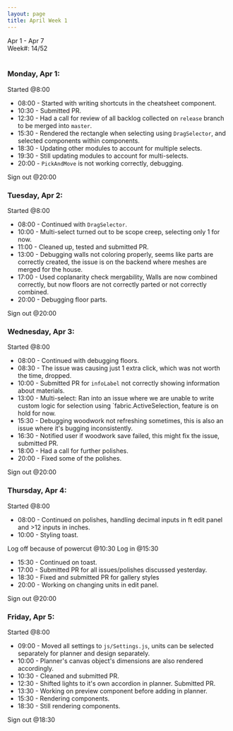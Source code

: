 ```yaml
---
layout: page
title: April Week 1
---
```


Apr 1 - Apr 7<br>
Week#: 14/52<br><br>

### Monday, Apr 1:

Started @8:00

- 08:00 - Started with writing shortcuts in the cheatsheet component.
- 10:30 - Submitted PR.
- 12:30 - Had a call for review of all backlog collected on `release` branch to be merged into `master`.
- 15:30 - Rendered the rectangle when selecting using `DragSelector`, and selected components within components.
- 18:30 - Updating other modules to account for multiple selects.
- 19:30 - Still updating modules to account for multi-selects.
- 20:00 - `PickAndMove` is not working correctly, debugging.

Sign out @20:00

### Tuesday, Apr 2:

Started @8:00

- 08:00 - Continued with `DragSelector`.
- 10:00 - Multi-select turned out to be scope creep, selecting only 1 for now.
- 11:00 - Cleaned up, tested and submitted PR.
- 13:00 - Debugging walls not coloring properly, seems like parts are correctly created, the issue is on the backend where meshes are merged for the house.
- 17:00 - Used coplanarity check mergability, Walls are now combined correctly, but now floors are not correctly parted or not correctly combined.
- 20:00 - Debugging floor parts.

Sign out @20:00

### Wednesday, Apr 3:

Started @8:00

- 08:00 - Continued with debugging floors.
- 08:30 - The issue was causing just 1 extra click, which was not worth the time, dropped.
- 10:00 - Submitted PR for `infoLabel` not correctly showing information about materials.
- 13:00 - Multi-select: Ran into an issue where we are unable to write custom logic for selection using `fabric.ActiveSelection, feature is on hold for now.
- 15:30 - Debugging woodwork not refreshing sometimes, this is also an issue where it's bugging inconsistently.
- 16:30 - Notified user if woodwork save failed, this might fix the issue, submitted PR.
- 18:00 - Had a call for further polishes.
- 20:00 - Fixed some of the polishes.

Sign out @20:00

### Thursday, Apr 4:

Started @8:00

- 08:00 - Continued on polishes, handling decimal inputs in ft edit panel and >12 inputs in inches.
- 10:00 - Styling toast.

Log off because of powercut @10:30
Log in @15:30

- 15:30 - Continued on toast.
- 17:00 - Submitted PR for all issues/polishes discussed yesterday.
- 18:30 - Fixed and submitted PR for gallery styles
- 20:00 - Working on changing units in edit panel.

Sign out @20:00

### Friday, Apr 5:

Started @8:00

- 09:00 - Moved all settings to `js/Settings.js`, units can be selected separately for planner and design separately.
- 10:00 - Planner's canvas object's dimensions are also rendered accordingly.
- 10:30 - Cleaned and submitted PR.
- 12:30 - Shifted lights to it's own accordion in planner. Submitted PR.
- 13:30 - Working on preview component before adding in planner.
- 15:30 - Rendering components.
- 18:30 - Still rendering components.

Sign out @18:30
